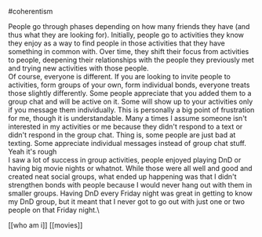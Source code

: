 #coherentism

People go through phases depending on how many friends they have (and
thus what they are looking for). Initially, people go to activities they
know they enjoy as a way to find people in those activities that they
have something in common with. Over time, they shift their focus from
activities to people, deepening their relationships with the people they
previously met and trying new activities with those people.\
Of course, everyone is different. If you are looking to invite people to
activities, form groups of your own, form individual bonds, everyone
treats those slightly differently. Some people appreciate that you added
them to a group chat and will be active on it. Some will show up to your
activities only if you message them individually. This is personally a
big point of frustration for me, though it is understandable. Many a
times I assume someone isn't interested in my activities or me because
they didn't respond to a text or didn't respond in the group chat. Thing
is, some people are just bad at texting. Some appreciate individual
messages instead of group chat stuff. Yeah it's rough\
I saw a lot of success in group activities, people enjoyed playing DnD
or having big movie nights or whatnot. While those were all well and
good and created neat social groups, what ended up happening was that I
didn't strengthen bonds with people because I would never hang out with
them in smaller groups. Having DnD every Friday night was great in
getting to know my DnD group, but it meant that I never got to go out
with just one or two people on that Friday night.\

[[who am i]]
[[movies]]
